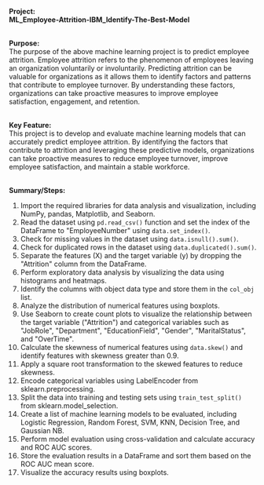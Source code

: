 **Project: <br>ML_Employee-Attrition-IBM_Identify-The-Best-Model**

<br>**Purpose:**
<br>The purpose of the above machine learning project is to predict employee attrition. Employee attrition refers to the phenomenon of employees leaving an organization voluntarily or involuntarily. Predicting attrition can be valuable for organizations as it allows them to identify factors and patterns that contribute to employee turnover. By understanding these factors, organizations can take proactive measures to improve employee satisfaction, engagement, and retention.

<br>**Key Feature:**
<br>This project is to develop and evaluate machine learning models that can accurately predict employee attrition. By identifying the factors that contribute to attrition and leveraging these predictive models, organizations can take proactive measures to reduce employee turnover, improve employee satisfaction, and maintain a stable workforce.

<br>**Summary/Steps:**
1. Import the required libraries for data analysis and visualization, including NumPy, pandas, Matplotlib, and Seaborn.
2. Read the dataset using `pd.read_csv()` function and set the index of the DataFrame to "EmployeeNumber" using `data.set_index()`.
3. Check for missing values in the dataset using `data.isnull().sum()`.
4. Check for duplicated rows in the dataset using `data.duplicated().sum()`.
5. Separate the features (X) and the target variable (y) by dropping the "Attrition" column from the DataFrame.
6. Perform exploratory data analysis by visualizing the data using histograms and heatmaps.
7. Identify the columns with object data type and store them in the `col_obj` list.
8. Analyze the distribution of numerical features using boxplots.
9. Use Seaborn to create count plots to visualize the relationship between the target variable ("Attrition") and categorical variables such as "JobRole", "Department", "EducationField", "Gender", "MaritalStatus", and "OverTime".
10. Calculate the skewness of numerical features using `data.skew()` and identify features with skewness greater than 0.9.
11. Apply a square root transformation to the skewed features to reduce skewness.
12. Encode categorical variables using LabelEncoder from sklearn.preprocessing.
13. Split the data into training and testing sets using `train_test_split()` from sklearn.model_selection.
14. Create a list of machine learning models to be evaluated, including Logistic Regression, Random Forest, SVM, KNN, Decision Tree, and Gaussian NB.
15. Perform model evaluation using cross-validation and calculate accuracy and ROC AUC scores.
16. Store the evaluation results in a DataFrame and sort them based on the ROC AUC mean score.
17. Visualize the accuracy results using boxplots.
